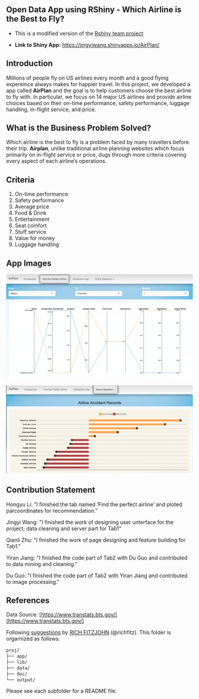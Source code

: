 ## Open Data App using RShiny - Which Airline is the Best to Fly?

+ This is a modified version of the <a href="https://github.com/TZstatsADS/Spring2018-Project2-Group5" target="_blank">Rshiny team project</a>

+ **Link to Shiny App:**   <a href="https://jingyiwang.shinyapps.io/AirPlan/" target="_blank">https://jingyiwang.shinyapps.io/AirPlan/</a>




## Introduction

Millions of people fly on US airlines every month and a good flying expereince always makes for happier travel. In this project, we developed a app called **AirPlan** and the goal is to help customers choose the best airline to fly with. In particular, we focus on 14 major US airlines and provide airline choices based on their on-time performance, safety performance, luggage handling, in-flight service, and price.



## What is the Business Problem Solved?
Which airline is the best to fly is a problem faced by many travellers before their trip. **Airplan**, unlike traditional airline planning websites which focus primarily on in-flight service or price, dugs through more criteria covering every aspect of each airline’s operations.

## Criteria
1. On-time performance
2. Safety performance
3. Average price
4. Food & Drink
5. Entertainment
6. Seat comfort
7. Stuff service
8. Value for money
9. Luggage handling




## App Images
![screenshot](lib/selection.png)


![screenshot](lib/safety.png)

## Contribution Statement 


Hongyu Li: "I finished the tab named ‘Find the perfect airline’ and ploted parcoordinates for recommendation."

Jingyi Wang: "I finished the work of designing user unterface for the project; data cleaning and server part for Tab1"

Qianli Zhu: "I finished the work of page designing and feature building for Tab1."

Yiran Jiang: "I finished the code part of Tab2 with Du Guo and contributed to data mining and cleaning."

Du Guo: "I finished the code part of Tab2 with Yiran Jiang and contributed to image processing."

## References
Data Source: [https://www.transtats.bts.gov/](https://www.transtats.bts.gov/)

Following [suggestions](http://nicercode.github.io/blog/2013-04-05-projects/) by [RICH FITZJOHN](http://nicercode.github.io/about/#Team) (@richfitz). This folder is orgarnized as follows.

```
proj/
├── app/
├── lib/
├── data/
├── doc/
└── output/
```

Please see each subfolder for a README file.

